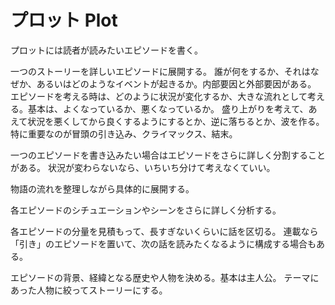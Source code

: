 # プロット Plot

プロットには読者が読みたいエピソードを書く。

一つのストーリーを詳しいエピソードに展開する。
誰が何をするか、それはなぜか、あるいはどのようなイベントが起きるか。内部要因と外部要因がある。
エピソードを考える時は、どのように状況が変化するか、大きな流れとして考える。基本は、よくなっているか、悪くなっているか。
盛り上がりを考えて、あえて状況を悪くしてから良くするようにするとか、逆に落ちるとか、波を作る。
特に重要なのが冒頭の引き込み、クライマックス、結末。

一つのエピソードを書き込みたい場合はエピソードをさらに詳しく分割することがある。
状況が変わらないなら、いちいち分けて考えなくていい。

物語の流れを整理しながら具体的に展開する。

各エピソードのシチュエーションやシーンをさらに詳しく分析する。

各エピソードの分量を見積もって、長すぎないくらいに話を区切る。
連載なら「引き」のエピソードを置いて、次の話を読みたくなるように構成する場合もある。

エピソードの背景、経緯となる歴史や人物を決める。基本は主人公。
テーマにあった人物に絞ってストーリーにする。
